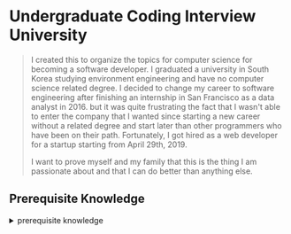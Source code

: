 # Undergraduate Coding Interview University

> I created this to organize the topics for computer science for becoming a software developer. I graduated a university in South Korea studying environment engineering and have no computer science related degree. I decided to change my career to software engineering after finishing an internship in San Francisco as a data analyst in 2016. but it was quite frustrating the fact that I wasn't able to enter the company that I wanted since starting a new career without a related degree and start later than other programmers who have been on their path. Fortunately, I got hired as a web developer for a startup starting from April 29th, 2019.
> 
> I want to prove myself and my family that this is the thing I am passionate about and that I can do better than anything else.

## Prerequisite Knowledge

<details>
<summary> prerequisite knowledge </summary>

**How computers process programs**

<details>
<summary>How CPU executes program</summary>
  [How CPU executes program (video)](https://www.youtube.com/watch?v=XM4lGflQFvA)
  
  
</details>




</details>
